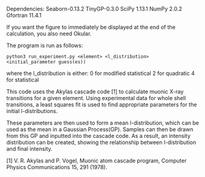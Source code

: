 Dependencies: 
Seaborn-0.13.2
TinyGP-0.3.0
SciPy 1.13.1
NumPy 2.0.2
Gfortran 11.4.1

If you want the figure to immediately be displayed at the end of the calculation, you also need Okular.


The program is run as follows:

`python3 run_experiment.py <element> <l_distribution> <initial_parameter guess(es))`

where the l_distribution is either:
    0 for modified statistical
    2 for quadratic 
    4 for statistical

This code uses the Akylas cascade code [1] to calculate muonic X-ray transitions for a given element. Using experimental data for whole shell transitions, a least squares fit is used to find appropriate parameters for the initial l-distributions.

These parameters are then used to form a mean l-distribution, which can be used as the mean in a Gaussian Process(GP). Samples can then be drawn from this GP and inputted into the cascade code. As a result, an intensity distribution can be created, showing the relationship between l-distribution and final intensity.


[1] V. R. Akylas and P. Vogel, Muonic atom cascade program, Computer Physics Communications 15, 291 (1978).

